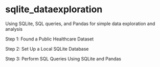 # sqlite_dataexploration
Using SQLite, SQL queries, and Pandas for simple data exploration and analysis

Step 1: Found a Public Healthcare Dataset

Step 2: Set Up a Local SQLite Database

Step 3: Perform SQL Queries Using SQLite and Pandas
